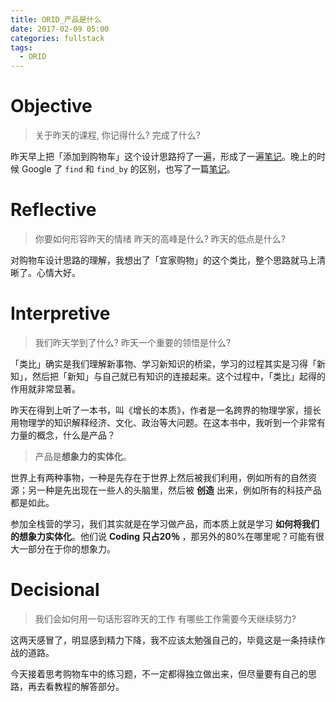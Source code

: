 ```yaml
---
title: ORID_产品是什么
date: 2017-02-09 05:00
categories: fullstack
tags:
  - ORID
---
```

# Objective
> 关于昨天的课程, 你记得什么?
> 完成了什么?

昨天早上把「添加到购物车」这个设计思路捋了一遍，形成了一遍[笔记](http://an-lee.pro/2017/02/08/2017-02-08-%E8%B4%AD%E7%89%A9%E8%BD%A6%E7%9A%84%E8%AE%BE%E8%AE%A1%E6%80%9D%E8%B7%AF/)。晚上的时候 Google 了 `find`  和 `find_by` 的区别，也写了一篇[笔记](http://an-lee.pro/2017/02/08/2017-02-08-find%E5%92%8Cfind_by%E7%9A%84%E5%8C%BA%E5%88%AB/)。 


# Reflective
> 你要如何形容昨天的情绪
> 昨天的高峰是什么?
> 昨天的低点是什么?

对购物车设计思路的理解，我想出了「宜家购物」的这个类比，整个思路就马上清晰了。心情大好。


# Interpretive
> 我们昨天学到了什么?
> 昨天一个重要的领悟是什么?

「类比」确实是我们理解新事物、学习新知识的桥梁，学习的过程其实是习得「新知」，然后把「新知」与自己就已有知识的连接起来。这个过程中，「类比」起得的作用就非常显著。

昨天在得到上听了一本书，叫《增长的本质》，作者是一名跨界的物理学家，擅长用物理学的知识解释经济、文化、政治等大问题。在这本书中，我听到一个非常有力量的概念，什么是产品？

> 产品是**想象力的实体化**。

世界上有两种事物，一种是先存在于世界上然后被我们利用，例如所有的自然资源；另一种是先出现在一些人的头脑里，然后被 **创造** 出来，例如所有的科技产品都是如此。

参加全栈营的学习，我们其实就是在学习做产品，而本质上就是学习 **如何将我们的想象力实体化**。他们说 **Coding 只占20％** ，那另外的80%在哪里呢？可能有很大一部分在于你的想象力。


# Decisional
> 我们会如何用一句话形容昨天的工作
> 有哪些工作需要今天继续努力?

这两天感冒了，明显感到精力下降，我不应该太勉强自己的，毕竟这是一条持续作战的道路。

今天接着思考购物车中的练习题，不一定都得独立做出来，但尽量要有自己的思路，再去看教程的解答部分。